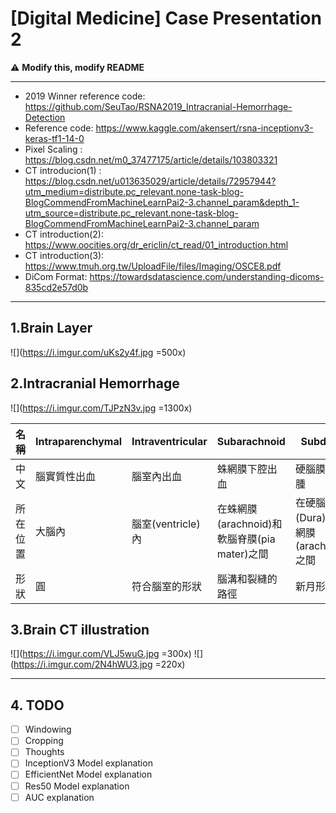 # [Digital Medicine] Case Presentation 2 

:warning: **Modify this, modify README**


---

* 2019 Winner reference code: https://github.com/SeuTao/RSNA2019_Intracranial-Hemorrhage-Detection
* Reference code: https://www.kaggle.com/akensert/rsna-inceptionv3-keras-tf1-14-0
* Pixel Scaling : https://blog.csdn.net/m0_37477175/article/details/103803321
* CT introducion(1) : https://blog.csdn.net/u013635029/article/details/72957944?utm_medium=distribute.pc_relevant.none-task-blog-BlogCommendFromMachineLearnPai2-3.channel_param&depth_1-utm_source=distribute.pc_relevant.none-task-blog-BlogCommendFromMachineLearnPai2-3.channel_param
* CT introduction(2): https://www.oocities.org/dr_ericlin/ct_read/01_introduction.html
*  CT introduction(3): https://www.tmuh.org.tw/UploadFile/files/Imaging/OSCE8.pdf
* DiCom Format: https://towardsdatascience.com/understanding-dicoms-835cd2e57d0b

---

## 1.Brain Layer

![](https://i.imgur.com/uKs2y4f.jpg =500x)


## 2.Intracranial Hemorrhage
![](https://i.imgur.com/TJPzN3v.jpg =1300x)

|名稱| Intraparenchymal | Intraventricular | Subarachnoid |Subdural|Epidural|
|--------| -------- | -------- | -------- | -------- | -------- |
|中文| 腦實質性出血     | 腦室內出血     | 蛛網膜下腔出血     |硬腦膜下血腫|硬腦膜外出血|
|所在位置| 大腦內   | 腦室(ventricle)內     | 在蛛網膜(arachnoid)和軟腦脊膜(pia mater)之間     |在硬腦膜(Dura)和蛛網膜(arachnoid)之間|在硬腦膜(Dura)和頭骨(skull)之間|
|形狀| 圓     | 符合腦室的形狀     | 腦溝和裂縫的路徑     |新月形|長形|

## 3.Brain CT illustration
![](https://i.imgur.com/VLJ5wuG.jpg =300x)   ![](https://i.imgur.com/2N4hWU3.jpg =220x)


---

## 4. TODO

- [ ] Windowing 
- [ ] Cropping 
- [ ] Thoughts
- [ ] InceptionV3 Model explanation
- [ ] EfficientNet Model explanation
- [ ] Res50 Model explanation
- [ ] AUC explanation